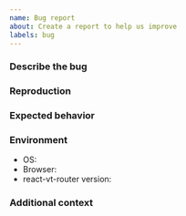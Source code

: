 ```yaml
---
name: Bug report
about: Create a report to help us improve
labels: bug
---
```


### Describe the bug

### Reproduction

### Expected behavior

### Environment
- OS:
- Browser:
- react-vt-router version:

### Additional context
